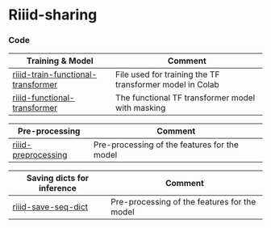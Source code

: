 # Riiid-sharing

### Code
| Training & Model | Comment |
| ----- | ------  |
|[riiid-train-functional-transformer](riiid-train-functional-transformer.ipynb) | File used for training the TF transformer model in Colab |
|[riiid-functional-transformer](riiid-functional-transformer.ipynb) | The functional TF transformer model with masking |  

| Pre-processing | Comment | 
| -------------- | ------- |
| [riiid-preprocessing](riiid-preprocessing.ipynb) | Pre-processing of the features for the model |

| Saving dicts for inference | Comment | 
| -------------- | ------- |
| [riiid-save-seq-dict](riiid-preprocessing.ipynb) | Pre-processing of the features for the model |
